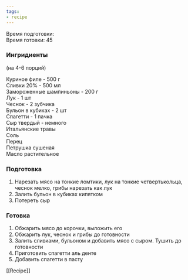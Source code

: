 ```yaml
---
tags:
- recipe
---
```


Время подготовки:  
Время готовки: 45

### Ингридиенты

(на 4-6 порций)

Куриное филе - 500 г  
Сливки 20% - 500 мл  
Замороженные шампиньоны - 200 г  
Лук - 1 шт  
Чеснок - 2 зубчика  
Бульон в кубиках - 2 шт  
Спагетти - 1 пачка  
Сыр твердый - немного  
Итальянские травы  
Соль  
Перец  
Петрушка сушеная  
Масло растительное

### Подготовка

1. Нарезать мясо на тонкие ломтики, лук на тонкие четвертькольца, чеснок мелко, грибы нарезать как лук
1. Залить бульон в кубиках кипятком
1. Потереть сыр

### Готовка

1. Обжарить мясо до корочки, выложить его
1. Обжарить лук, чеснок и грибы до готовности
1. Залить сливками, бульоном и добавить мясо с сыром. Тушить до готовности
1. Приготовить спагетти аль денте
1. Добавить спагетти в пасту

[[Recipe]]
